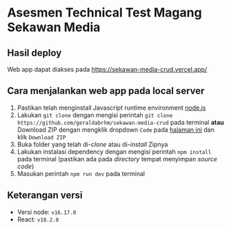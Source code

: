 # Asesmen Technical Test Magang Sekawan Media

## Hasil deploy

Web app dapat diakses pada https://sekawan-media-crud.vercel.app/

## Cara menjalankan web app pada local server

1. Pastikan telah menginstall Javascript runtime environment [node.js](https://nodejs.org/en/download)
2. Lakukan `git clone` dengan mengisi perintah `git clone https://github.com/geraldabrhm/sekawan-media-crud` pada terminal **atau** Download ZIP dengan mengklik dropdown `Code` pada [halaman ini](https://github.com/geraldabrhm/sekawan-media-crud) dan klik `Download ZIP`
3. Buka folder yang telah di-_clone_ atau di-_install_ Zipnya
4. Lakukan instalasi dependency dengan mengisi perintah `npm install` pada terminal (pastikan ada pada _directory_ tempat menyimpan _source code_)
5. Masukan perintah `npm run dev` pada terminal

## Keterangan versi

- Versi node: `v16.17.0`
- React: `v18.2.0`
